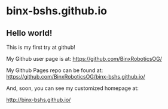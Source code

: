 binx-bshs.github.io
====================

## Hello world!

This is my first try at github!

My Github user page is at: 
https://github.com/BinxRoboticsOG/

My Github Pages repo can be found at:  
https://github.com/BinxRoboticsOG/binx-bshs.github.io/

And, soon, you can see my customized homepage at:

http://binx-bshs.github.io/
